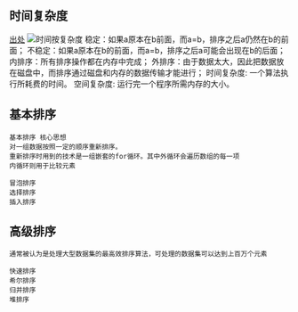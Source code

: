 ## 时间复杂度

[出处](https://juejin.im/post/57dcd394a22b9d00610c5ec8)
![时间按复杂度](/O.gif)
稳定：如果a原本在b前面，而a=b，排序之后a仍然在b的前面；
不稳定：如果a原本在b的前面，而a=b，排序之后a可能会出现在b的后面；
内排序：所有排序操作都在内存中完成；
外排序：由于数据太大，因此把数据放在磁盘中，而排序通过磁盘和内存的数据传输才能进行；
时间复杂度: 一个算法执行所耗费的时间。
空间复杂度: 运行完一个程序所需内存的大小。


## 基本排序
```
基本排序 核心思想
对一组数据按照一定的顺序重新排序。
重新排序时用到的技术是一组嵌套的for循环。其中外循环会遍历数组的每一项
内循环则用于比较元素

冒泡排序
选择排序
插入排序

```

## 高级排序
```
通常被认为是处理大型数据集的最高效排序算法，可处理的数据集可以达到上百万个元素

快速排序
希尔排序
归并排序
堆排序

```



